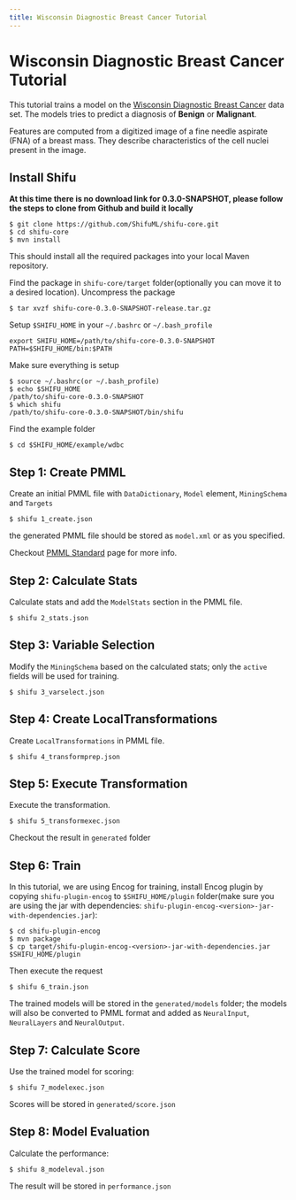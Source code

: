 ```yaml
---
title: Wisconsin Diagnostic Breast Cancer Tutorial
---
```


Wisconsin Diagnostic Breast Cancer Tutorial
============================================

This tutorial trains a model on the [Wisconsin Diagnostic Breast Cancer](https://archive.ics.uci.edu/ml/datasets/Breast+Cancer+Wisconsin+(Diagnostic)) data set.  The models tries to predict a diagnosis of **Benign** or **Malignant**.

Features are computed from a digitized image of a fine needle aspirate (FNA) of a breast mass. They describe characteristics of the cell nuclei present in the image.

Install Shifu
-------------

**At this time there is no download link for 0.3.0-SNAPSHOT, please follow the steps to clone from Github and build it locally**

    $ git clone https://github.com/ShifuML/shifu-core.git
    $ cd shifu-core
    $ mvn install

This should install all the required packages into your local Maven repository.

Find the package in ``shifu-core/target`` folder(optionally you can move it to a desired location). Uncompress the package

    $ tar xvzf shifu-core-0.3.0-SNAPSHOT-release.tar.gz

Setup ``$SHIFU_HOME`` in your ``~/.bashrc`` or ``~/.bash_profile``

    export SHIFU_HOME=/path/to/shifu-core-0.3.0-SNAPSHOT
    PATH=$SHIFU_HOME/bin:$PATH



Make sure everything is setup

    $ source ~/.bashrc(or ~/.bash_profile)
    $ echo $SHIFU_HOME
    /path/to/shifu-core-0.3.0-SNAPSHOT
    $ which shifu
    /path/to/shifu-core-0.3.0-SNAPSHOT/bin/shifu

Find the example folder

    $ cd $SHIFU_HOME/example/wdbc

Step 1: Create PMML
-------------------

Create an initial PMML file with ``DataDictionary``, ``Model`` element, ``MiningSchema`` and ``Targets``

    $ shifu 1_create.json

the generated PMML file should be stored as ``model.xml`` or as you specified.

Checkout [PMML Standard](http://www.dmg.org/v4-2-1/GeneralStructure.html) page for more info.

Step 2: Calculate Stats
-----------------------

Calculate stats and add the ``ModelStats`` section in the PMML file.

    $ shifu 2_stats.json

Step 3: Variable Selection
--------------------------

Modify the ``MiningSchema`` based on the calculated stats; only the ``active`` fields will be used for training.

    $ shifu 3_varselect.json

Step 4: Create LocalTransformations
-----------------------------------

Create ``LocalTransformations`` in PMML file.

    $ shifu 4_transformprep.json

Step 5: Execute Transformation
------------------------------

Execute the transformation.

    $ shifu 5_transformexec.json

Checkout the result in ``generated`` folder

Step 6: Train
-------------

In this tutorial, we are using Encog for training, install Encog plugin by copying ``shifu-plugin-encog`` to ``$SHIFU_HOME/plugin`` folder(make sure you are using the jar with dependencies: ``shifu-plugin-encog-<version>-jar-with-dependencies.jar``):

    $ cd shifu-plugin-encog
    $ mvn package
    $ cp target/shifu-plugin-encog-<version>-jar-with-dependencies.jar $SHIFU_HOME/plugin

Then execute the request

    $ shifu 6_train.json

The trained models will be stored in the ``generated/models`` folder; the models will also be converted to PMML format and added as ``NeuralInput``, ``NeuralLayers`` and ``NeuralOutput``.

Step 7: Calculate Score
-----------------------

Use the trained model for scoring:

    $ shifu 7_modelexec.json

Scores will be stored in ``generated/score.json``

Step 8: Model Evaluation
------------------------

Calculate the performance:

    $ shifu 8_modeleval.json

The result will be stored in ``performance.json``
